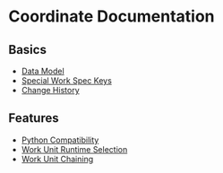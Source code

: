 Coordinate Documentation
========================

Basics
------

* [Data Model](model.md)
* [Special Work Spec Keys](work_spec.md)
* [Change History](changes.md)

Features
--------

* [Python Compatibility](python.md)
* [Work Unit Runtime Selection](runtime.md)
* [Work Unit Chaining](chaining.md)
